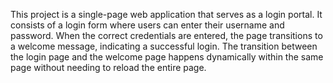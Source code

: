 This project is a single-page web application that serves as a login portal. It consists of a login form where users can enter their username and password. When the correct credentials are entered, the page transitions to a welcome message, indicating a successful login. The transition between the login page and the welcome page happens dynamically within the same page without needing to reload the entire page.
